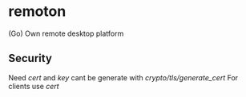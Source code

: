 # remoton
(Go) Own remote desktop platform 


## Security

Need *cert*  and *key* cant be generate with *crypto/tls/generate_cert*
For clients use *cert*
